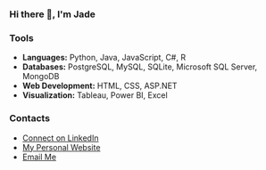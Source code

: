 ### Hi there 👋, I'm Jade


### Tools
- **Languages:** Python, Java, JavaScript, C#, R
- **Databases:** PostgreSQL, MySQL, SQLite, Microsoft SQL Server, MongoDB
- **Web Development:** HTML, CSS, ASP.NET
- **Visualization:** Tableau, Power BI, Excel

 ### Contacts
 - [Connect on LinkedIn](https://www.linkedin.com/in/jade-aidoghie/)
 - [My Personal Website](Jade010.github.io)
 - [Email Me](mailto:jaderenneea@gmail.com)
